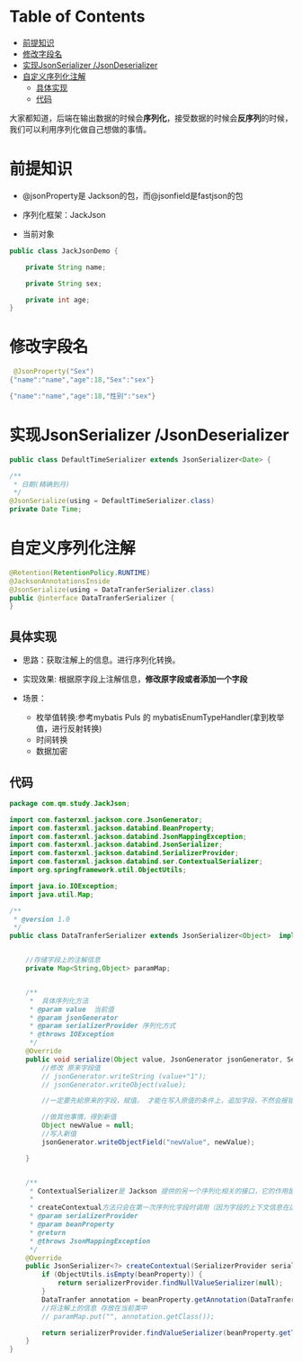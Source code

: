 # Table of Contents

* [前提知识](#前提知识)
* [修改字段名](#修改字段名)
* [实现JsonSerializer /JsonDeserializer](#实现jsonserializer-jsondeserializer)
* [自定义序列化注解](#自定义序列化注解)
  * [具体实现](#具体实现)
  * [代码](#代码)


大家都知道，后端在输出数据的时候会**序列化**，接受数据的时候会**反序列**的时候，我们可以利用序列化做自己想做的事情。



# 前提知识

+ @jsonProperty是 Jackson的包，而@jsonfield是fastjson的包

+ 序列化框架：JackJson

+ 当前对象

```java
public class JackJsonDemo {

    private String name;

    private String sex;

    private int age;
}
```

# 修改字段名

```java
 @JsonProperty("Sex")
{"name":"name","age":18,"Sex":"sex"}

{"name":"name","age":18,"性别":"sex"}

```





# 实现JsonSerializer /JsonDeserializer

```java
public class DefaultTimeSerializer extends JsonSerializer<Date> {
```



```java
/**
 * 日期(精确到月)
 */
@JsonSerialize(using = DefaultTimeSerializer.class)
private Date Time;
```





# 自定义序列化注解

```java
@Retention(RetentionPolicy.RUNTIME)
@JacksonAnnotationsInside
@JsonSerialize(using = DataTranferSerializer.class)
public @interface DataTranferSerializer {
}
```

## 具体实现

+ 思路：获取注解上的信息。进行序列化转换。
+ 实现效果: 根据原字段上注解信息，**修改原字段或者添加一个字段**

+ 场景：
  + 枚举值转换:参考mybatis Puls 的 mybatisEnumTypeHandler(拿到枚举值，进行反射转换)
  + 时间转换
  + 数据加密

## 代码

```java
package com.qm.study.JackJson;

import com.fasterxml.jackson.core.JsonGenerator;
import com.fasterxml.jackson.databind.BeanProperty;
import com.fasterxml.jackson.databind.JsonMappingException;
import com.fasterxml.jackson.databind.JsonSerializer;
import com.fasterxml.jackson.databind.SerializerProvider;
import com.fasterxml.jackson.databind.ser.ContextualSerializer;
import org.springframework.util.ObjectUtils;

import java.io.IOException;
import java.util.Map;

/**
 * @version 1.0
 */
public class DataTranferSerializer extends JsonSerializer<Object>  implements ContextualSerializer {


    //存储字段上的注解信息
    private Map<String,Object> paramMap;


    /**
     *  具体序列化方法
     * @param value  当前值
     * @param jsonGenerator
     * @param serializerProvider 序列化方式
     * @throws IOException
     */
    @Override
    public void serialize(Object value, JsonGenerator jsonGenerator, SerializerProvider serializerProvider) throws IOException {
        //修改 原来字段值
        // jsonGenerator.writeString (value+"1");
        // jsonGenerator.writeObject(value);

        //一定要先給原来的字段，赋值。 才能在写入原值的条件上，追加字段，不然会报错，具体查看源码

        //做其他事情，得到新值
        Object newValue = null;
        //写入新值
        jsonGenerator.writeObjectField("newValue", newValue);

    }


    /**
     * ContextualSerializer是 Jackson 提供的另一个序列化相关的接口，它的作用是通过字段已知的上下文信息定制JsonSerializer，只需要实现createContextual方法即可：
     *
     * createContextual方法只会在第一次序列化字段时调用（因为字段的上下文信息在运行期不会改变），所以不用担心影响性能。
     * @param serializerProvider
     * @param beanProperty
     * @return
     * @throws JsonMappingException
     */
    @Override
    public JsonSerializer<?> createContextual(SerializerProvider serializerProvider, BeanProperty beanProperty) throws JsonMappingException {
        if (ObjectUtils.isEmpty(beanProperty)) {
            return serializerProvider.findNullValueSerializer(null);
        }
        DataTranfer annotation = beanProperty.getAnnotation(DataTranfer.class);
        //将注解上的信息 存放在当前类中
        // paramMap.put("", annotation.getClass());

        return serializerProvider.findValueSerializer(beanProperty.getType(), beanProperty);
    }
}

```



